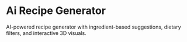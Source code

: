 # Ai Recipe Generator
AI-powered recipe generator with ingredient-based suggestions, dietary filters, and interactive 3D visuals.
